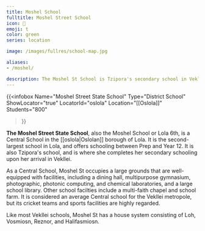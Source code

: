 ```yaml
---
title: Moshel School
fulltitle: Moshel Street School
icon: 📖
emoji: t
color: green
series: location

image: /images/fullres/school-map.jpg

aliases:
- /moshel/

description: The Moshel St School is Tzipora's secondary school in Vekllei, located in the neighbourhood of Seispri in Oslola.
---
```

{{<infobox
	 Name="Moshel Street State School"
	 Type="District School"
	 ShowLocator="true"
	 LocatorId="oslola"
	 Location="[[Oslola]]"
     Students="800"
 >}}


**The Moshel Street State School**, also the Moshel School or Lola 6th, is a Central School in the [[oslola|Oslolan]] borough of Lola. It is the second-largest school in Lola, and offers schooling between Prep and Year 12. It is also Tzipora's school, and is where she completes her secondary schooling upon her arrival in Vekllei.

As a Central School, Moshel St occupies a large grounds that are well-equipped with facilities, including a dining hall, multipurpose gymnasium, photographic, photonic computing, and chemical laboratories, and a large school library. Other school facilties include a multi-faith chapel and school farm. It is considered an average Central school for the Vekllei metropole, but its cricket teams and sports facilities are highly regarded.

Like most Vekllei schools, Moshel St has a house system consisting of Loh, Vosmiosn, Reznor, and Halifasmiosn.

